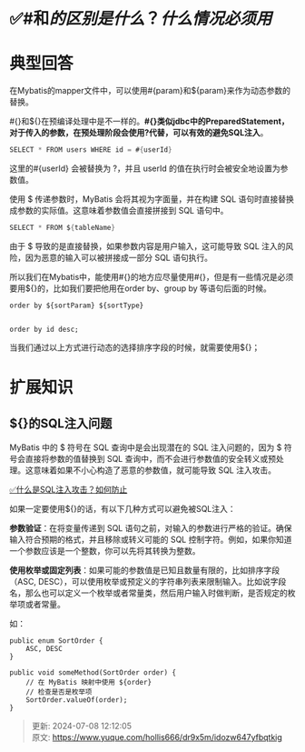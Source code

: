 # ✅#和$的区别是什么？什么情况必须用$

# 典型回答


在Mybatis的mapper文件中，可以使用#{param}和${param}来作为动态参数的替换。



#{}和${}在预编译处理中是不一样的。**#{}类似jdbc中的PreparedStatement，对于传入的参数，在预处理阶段会使用?代替，可以有效的避免SQL注入**。



```java
SELECT * FROM users WHERE id = #{userId}
```



这里的#{userId} 会被替换为 ?，并且 userId 的值在执行时会被安全地设置为参数值。



使用 $ 传递参数时，MyBatis 会将其视为字面量，并在构建 SQL 语句时直接替换成参数的实际值。这意味着参数值会直接拼接到 SQL 语句中。



```java
SELECT * FROM ${tableName}
```



由于 $ 导致的是直接替换，如果参数内容是用户输入，这可能导致 SQL 注入的风险，因为恶意的输入可以被拼接成一部分 SQL 语句执行。



所以我们在Mybatis中，能使用#{}的地方应尽量使用#{}，但是有一些情况是必须要用${}的，比如我们要把他用在order by、group by 等语句后面的时候。



```plain
order by ${sortParam} ${sortType} 


order by id desc;
```



当我们通过以上方式进行动态的选择排序字段的时候，就需要使用${}；



# 扩展知识


## ${}的SQL注入问题


MyBatis 中的 $ 符号在 SQL 查询中是会出现潜在的 SQL 注入问题的，因为 $ 符号会直接将参数的值替换到 SQL 查询中，而不会进行参数值的安全转义或预处理。这意味着如果不小心构造了恶意的参数值，就可能导致 SQL 注入攻击。



[✅什么是SQL注入攻击？如何防止](https://www.yuque.com/hollis666/dr9x5m/ez6yovxnwvf87xyr)



如果一定要使用${}的话，有以下几种方式可以避免被SQL注入：



**参数验证**<font style="color:rgb(15, 15, 15);">：</font>在将变量传递到 SQL 语句之前，对输入的参数进行严格的验证。确保输入符合预期的格式，并且移除或转义可能的 SQL 控制字符。例如，如果你知道一个参数应该是一个整数，你可以先将其转换为整数。



**使用枚举或固定列表**：如果可能的参数值是已知且数量有限的，比如排序字段（ASC, DESC），可以使用枚举或预定义的字符串列表来限制输入。比如说字段名，那么也可以定义一个枚举或者常量类，然后用户输入时做判断，是否规定的枚举项或者常量。



如：

```plain
public enum SortOrder {
    ASC, DESC
}

public void someMethod(SortOrder order) {
    // 在 MyBatis 映射中使用 ${order}
    // 检查是否是枚举项
    SortOrder.valueOf(order);
}
```



> 更新: 2024-07-08 12:12:05  
> 原文: <https://www.yuque.com/hollis666/dr9x5m/idozw647yfbqtkig>